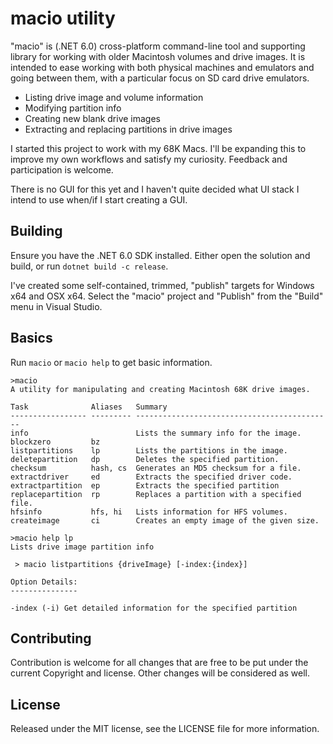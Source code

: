 # macio utility #

"macio" is (.NET 6.0) cross-platform command-line tool and supporting library for working with older Macintosh volumes and drive images.
It is intended to ease working with both physical machines and emulators and going between them, with a particular
focus on SD card drive emulators.

- Listing drive image and volume information
- Modifying partition info
- Creating new blank drive images
- Extracting and replacing partitions in drive images

I started this project to work with my 68K Macs. I'll be expanding this to improve my own workflows and satisfy my
curiosity. Feedback and participation is welcome.

There is no GUI for this yet and I haven't quite decided what UI stack I intend to use when/if I start creating a GUI.

## Building ##
Ensure you have the .NET 6.0 SDK installed. Either open the solution and build, or run `dotnet build -c release`.

I've created some self-contained, trimmed, "publish" targets for Windows x64 and OSX x64. Select the "macio" project
and "Publish" from the "Build" menu in Visual Studio.

## Basics ##

Run `macio` or `macio help` to get basic information.

```
>macio
A utility for manipulating and creating Macintosh 68K drive images.

Task              Aliases   Summary
----------------- --------- --------------------------------------------
info                        Lists the summary info for the image.
blockzero         bz
listpartitions    lp        Lists the partitions in the image.
deletepartition   dp        Deletes the specified partition.
checksum          hash, cs  Generates an MD5 checksum for a file.
extractdriver     ed        Extracts the specified driver code.
extractpartition  ep        Extracts the specified partition
replacepartition  rp        Replaces a partition with a specified file.
hfsinfo           hfs, hi   Lists information for HFS volumes.
createimage       ci        Creates an empty image of the given size.

>macio help lp
Lists drive image partition info

 > macio listpartitions {driveImage} [-index:{index}]

Option Details:
---------------

-index (-i) Get detailed information for the specified partition
```

## Contributing ##
Contribution is welcome for all changes that are free to be put under the current Copyright and license. Other changes will be considered as well.
## License ##
Released under the MIT license, see the LICENSE file for more information.